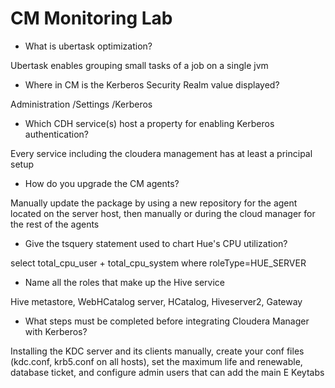 # CM Monitoring Lab

- What is ubertask optimization?
 
Ubertask enables grouping small tasks of a job on a single jvm 
 
- Where in CM is the Kerberos Security Realm value displayed?
 
Administration /Settings /Kerberos
 
- Which CDH service(s) host a property for enabling Kerberos authentication?
 
Every service including the cloudera management has at least a principal setup
    
- How do you upgrade the CM agents?

Manually update the package by using a new repository for the agent located on the server host, then manually or during the cloud manager for the rest of the agents
 
- Give the tsquery statement used to chart Hue's CPU utilization?

select total_cpu_user + total_cpu_system where roleType=HUE_SERVER 
 
- Name all the roles that make up the Hive service

Hive metastore, WebHCatalog server, HCatalog, Hiveserver2, Gateway
 
- What steps must be completed before integrating Cloudera Manager with Kerberos?

Installing the KDC server and its clients manually, create your conf files (kdc.conf, krb5.conf on all hosts), set the maximum life and renewable, database ticket, and configure admin users that can add the main E Keytabs
